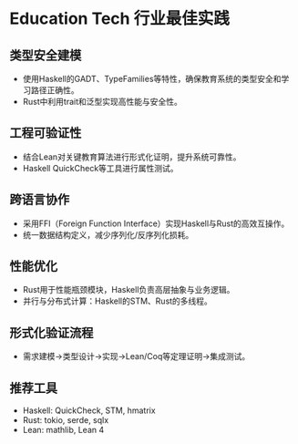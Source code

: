 # Education Tech 行业最佳实践

## 类型安全建模
- 使用Haskell的GADT、TypeFamilies等特性，确保教育系统的类型安全和学习路径正确性。
- Rust中利用trait和泛型实现高性能与安全性。

## 工程可验证性
- 结合Lean对关键教育算法进行形式化证明，提升系统可靠性。
- Haskell QuickCheck等工具进行属性测试。

## 跨语言协作
- 采用FFI（Foreign Function Interface）实现Haskell与Rust的高效互操作。
- 统一数据结构定义，减少序列化/反序列化损耗。

## 性能优化
- Rust用于性能瓶颈模块，Haskell负责高层抽象与业务逻辑。
- 并行与分布式计算：Haskell的STM、Rust的多线程。

## 形式化验证流程
- 需求建模→类型设计→实现→Lean/Coq等定理证明→集成测试。

## 推荐工具
- Haskell: QuickCheck, STM, hmatrix
- Rust: tokio, serde, sqlx
- Lean: mathlib, Lean 4 